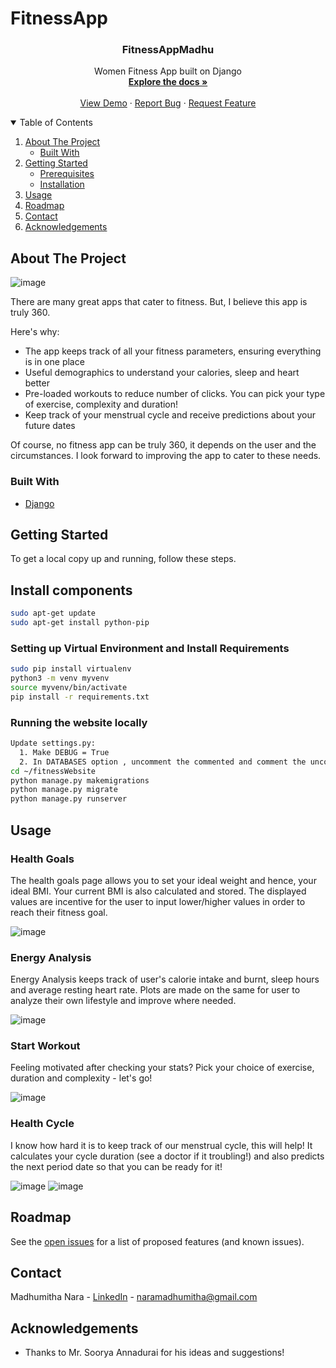 # FitnessApp





<p align="center">


  <h3 align="center">FitnessAppMadhu</h3>

  <p align="center">
    Women Fitness App built on Django
    <br />
    <a href="https://github.com/madhumithanara/FitnessApp"><strong>Explore the docs »</strong></a>
    <br />
    <br />
    <a href="https://fitness-app-by-madhu.herokuapp.com/">View Demo</a>
    ·
    <a href="https://github.com/madhumithanara/FitnessApp/issues">Report Bug</a>
    ·
    <a href="https://github.com/madhumithanara/FitnessApp/issues">Request Feature</a>
  </p>
</p>



<!-- TABLE OF CONTENTS -->
<details open="open">
  <summary>Table of Contents</summary>
  <ol>
    <li>
      <a href="#about-the-project">About The Project</a>
      <ul>
        <li><a href="#built-with">Built With</a></li>
      </ul>
    </li>
    <li>
      <a href="#getting-started">Getting Started</a>
      <ul>
        <li><a href="#prerequisites">Prerequisites</a></li>
        <li><a href="#installation">Installation</a></li>
      </ul>
    </li>
    <li><a href="#usage">Usage</a></li>
    <li><a href="#roadmap">Roadmap</a></li>
    <li><a href="#contact">Contact</a></li>
    <li><a href="#acknowledgements">Acknowledgements</a></li>
  </ol>
</details>


## About The Project

  ![image](https://drive.google.com/uc?export=view&id=1y3i5TTj_efi4Rd_yI3V4-DGqA9jZ8_FG)

There are many great apps that cater to fitness. But, I believe this app is truly 360.

Here's why:
* The app keeps track of all your fitness parameters, ensuring everything is in one place
* Useful demographics to understand your calories, sleep and heart better
* Pre-loaded workouts to reduce number of clicks. You can pick your type of exercise, complexity and duration!
* Keep track of your menstrual cycle and receive predictions about your future dates

Of course, no fitness app can be truly 360, it depends on the user and the circumstances. I look forward to improving the app to cater to these needs.


### Built With

* [Django](https://www.djangoproject.com/)


<!-- GETTING STARTED -->
## Getting Started

To get a local copy up and running, follow these steps.

## Install components
```bash
sudo apt-get update
sudo apt-get install python-pip 
```

### Setting up Virtual Environment and Install Requirements
```bash
sudo pip install virtualenv
python3 -m venv myvenv
source myvenv/bin/activate
pip install -r requirements.txt
```

### Running the website locally
```bash
Update settings.py:
  1. Make DEBUG = True
  2. In DATABASES option , uncomment the commented and comment the uncomment 
cd ~/fitnessWebsite
python manage.py makemigrations
python manage.py migrate
python manage.py runserver
```



<!-- USAGE EXAMPLES -->
## Usage

### Health Goals

The health goals page allows you to set your ideal weight and hence, your ideal BMI. Your current BMI is also calculated and stored. The displayed values are incentive for the user to input lower/higher values in order to reach their fitness goal.

![image](https://drive.google.com/uc?export=view&id=1vp1HKUI0oMqZTK-tpjwD2MJZHQiKWaRp)

### Energy Analysis

Energy Analysis keeps track of user's calorie intake and burnt, sleep hours and average resting heart rate. Plots are made on the same for user to analyze their own lifestyle and improve where needed.

![image](https://drive.google.com/uc?export=view&id=1N5GMQmacUDQxpyIS-885KwkF_kJun0J6)


### Start Workout

Feeling motivated after checking your stats? Pick your choice of exercise, duration and complexity - let's go!

![image](https://drive.google.com/uc?export=view&id=1tzdww9ftfWeqAR2AvJZdieXnfvAXx0af)

### Health Cycle

I know how hard it is to keep track of our menstrual cycle, this will help! It calculates your cycle duration (see a doctor if it troubling!) and also predicts the next period date so that you can be ready for it!

![image](https://drive.google.com/uc?export=view&id=144BvnS7x8pPo0hDnSTudeFvlVZP6u1YH)
![image](https://drive.google.com/uc?export=view&id=1y3i5TTj_efi4Rd_yI3V4-DGqA9jZ8_FG)

<!-- ROADMAP -->
## Roadmap

See the [open issues](https://github.com/madhumithanara/FitnessApp/issues) for a list of proposed features (and known issues).


<!-- CONTACT -->
## Contact

Madhumitha Nara - [LinkedIn](https://www.linkedin.com/in/madhumitha-nara/) - naramadhumitha@gmail.com

<!-- ACKNOWLEDGEMENTS -->
## Acknowledgements
* Thanks to Mr. Soorya Annadurai for his ideas and suggestions! 
